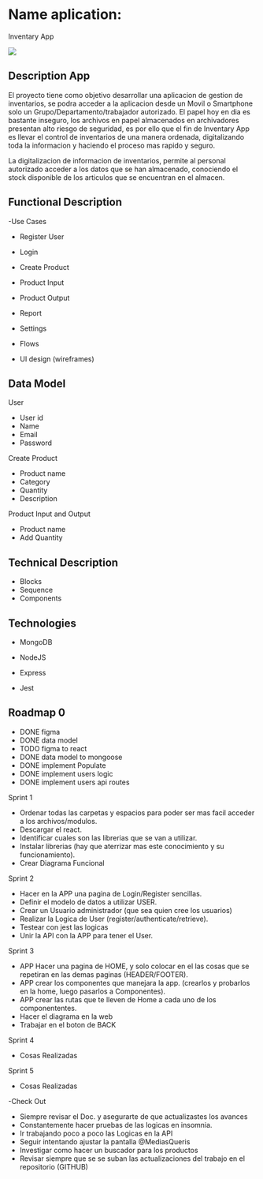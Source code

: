 # Name aplication:
  Inventary App

![](https://media.giphy.com/media/Vg55Pm9miY1E30OfHM/giphy.gif)


## Description App

  El proyecto tiene como objetivo desarrollar una aplicacion de gestion de inventarios, se podra acceder a la aplicacion desde un Movil o Smartphone solo un Grupo/Departamento/trabajador autorizado. El papel hoy en dia es bastante inseguro, los archivos en papel almacenados en archivadores presentan alto riesgo de seguridad, es por ello que el fin de Inventary App es llevar el control de inventarios de una manera ordenada, digitalizando toda la informacion y haciendo el proceso mas rapido y seguro.

  La digitalizacion de informacion de inventarios, permite al personal autorizado acceder a los datos que se han almacenado, conociendo el stock disponible de los articulos que se encuentran en el almacen.


## Functional Description

-Use Cases
  - Register User
  - Login
  - Create Product
  - Product Input
  - Product Output
  - Report
  - Settings


  
- Flows
- UI design (wireframes)

## Data Model

User
- User id
- Name
- Email
- Password

Create Product
- Product name
- Category
- Quantity
- Description

Product Input and Output
- Product name
- Add Quantity


## Technical Description

- Blocks
- Sequence
- Components


## Technologies

- MongoDB
- NodeJS
- Express

- Jest


## Roadmap 0 


- DONE figma 
- DONE data model
- TODO figma to react
- DONE data model to mongoose
- DONE implement Populate
- DONE implement users logic
- DONE implement users api routes


Sprint 1

- Ordenar todas las carpetas y espacios para poder ser mas facil acceder a los archivos/modulos.
- Descargar el react.
- Identificar cuales son las librerias que se van a utilizar.
- Instalar librerias (hay que aterrizar mas este conocimiento y su funcionamiento).
- Crear Diagrama Funcional 


Sprint 2

- Hacer en la APP una pagina de Login/Register sencillas.
- Definir el modelo de datos a utilizar USER.
- Crear un Usuario administrador (que sea quien cree los usuarios)
- Realizar la Logica de User (register/authenticate/retrieve).
- Testear con jest las logicas 
- Unir la API con la APP para tener el User.

Sprint 3


- APP Hacer una pagina de HOME, y solo colocar en el las cosas que se repetiran en las demas paginas (HEADER/FOOTER).
- APP crear los componentes que manejara la app. (crearlos y probarlos en la home, luego pasarlos a Componentes).
- APP crear las rutas que te lleven de Home a cada uno de los componententes.
- Hacer el diagrama en la web
- Trabajar en el boton de BACK 

Sprint 4

- Cosas Realizadas

Sprint 5

- Cosas Realizadas


-Check Out
- Siempre revisar el Doc. y asegurarte de que actualizastes los avances
- Constantemente hacer pruebas de las logicas en insomnia.
- Ir trabajando poco a poco las Logicas en la API
- Seguir intentando ajustar la pantalla @MediasQueris
- Investigar como hacer un buscador para los productos 
- Revisar siempre que se se suban las actualizaciones del trabajo en el repositorio (GITHUB)